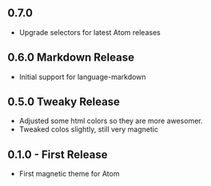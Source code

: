 ## 0.7.0

* Upgrade selectors for latest Atom releases

## 0.6.0 Markdown Release

* Initial support for language-markdown

## 0.5.0 Tweaky Release

* Adjusted some html colors so they are more awesomer.
* Tweaked colos slightly, still very magnetic

## 0.1.0 - First Release
* First magnetic theme for Atom
